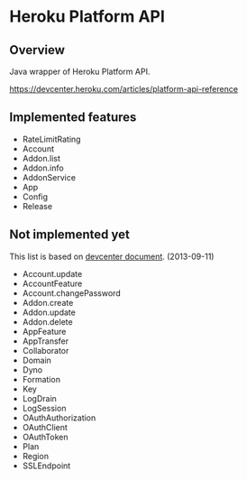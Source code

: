 Heroku Platform API
===================

Overview
--------
Java wrapper of Heroku Platform API.

https://devcenter.heroku.com/articles/platform-api-reference

Implemented features
--------------------
- RateLimitRating
- Account
- Addon.list
- Addon.info
- AddonService
- App
- Config
- Release

Not implemented yet
-------------------
This list is based on [devcenter document](https://devcenter.heroku.com/articles/platform-api-reference#app-feature). (2013-09-11)

- Account.update
- AccountFeature
- Account.changePassword
- Addon.create
- Addon.update
- Addon.delete
- AppFeature
- AppTransfer
- Collaborator
- Domain
- Dyno
- Formation
- Key
- LogDrain
- LogSession
- OAuthAuthorization
- OAuthClient
- OAuthToken
- Plan
- Region
- SSLEndpoint


